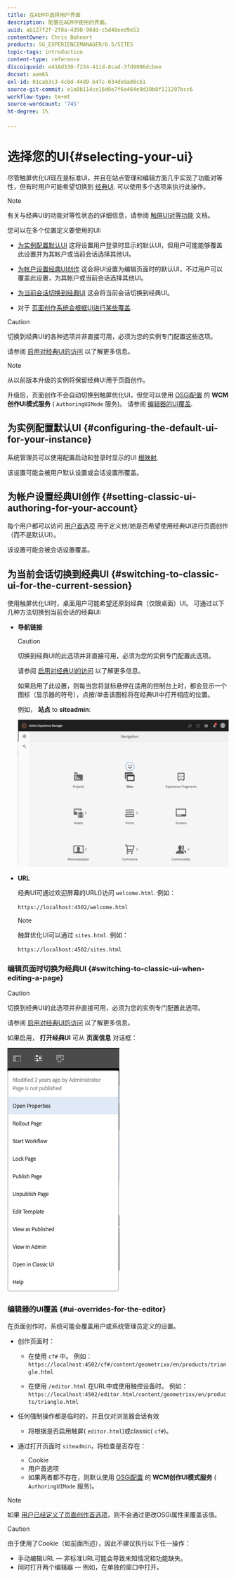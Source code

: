 ```yaml
---
title: 在AEM中选择用户界面
description: 配置在AEM中使用的界面。
uuid: ab127f2f-2f8a-4398-90dd-c5d48eed9e53
contentOwner: Chris Bohnert
products: SG_EXPERIENCEMANAGER/6.5/SITES
topic-tags: introduction
content-type: reference
discoiquuid: e418d330-f234-411d-8cad-3fd9906dcbee
docset: aem65
exl-id: 01cab3c3-4c0d-44d9-b47c-034de9a08cb1
source-git-commit: e1a0b114ce16d0e7f6a464e9d30b8f111297bcc6
workflow-type: tm+mt
source-wordcount: '745'
ht-degree: 1%

---
```


# 选择您的UI{#selecting-your-ui}

尽管触屏优化UI现在是标准UI，并且在站点管理和编辑方面几乎实现了功能对等性，但有时用户可能希望切换到 [经典UI](/help/sites-classic-ui-authoring/classicui.md). 可以使用多个选项来执行此操作。

>[!NOTE]
>
>有关与经典UI的功能对等性状态的详细信息，请参阅 [触屏UI对等功能](/help/release-notes/touch-ui-features-status.md) 文档。

您可以在多个位置定义要使用的UI:

* [为实例配置默认UI](#configuring-the-default-ui-for-your-instance)
这将设置用户登录时显示的默认UI，但用户可能能够覆盖此设置并为其帐户或当前会话选择其他UI。

* [为帐户设置经典UI创作](/help/sites-authoring/select-ui.md#setting-classic-ui-authoring-for-your-account)
这会将UI设置为编辑页面时的默认UI，不过用户可以覆盖此设置，为其帐户或当前会话选择其他UI。

* [为当前会话切换到经典UI](#switching-to-classic-ui-for-the-current-session)
这会将当前会话切换到经典UI。

* 对于 [页面创作系统会根据UI进行某些覆盖](#ui-overrides-for-the-editor).

>[!CAUTION]
>
>切换到经典UI的各种选项并非直接可用，必须为您的实例专门配置这些选项。
>
>请参阅 [启用对经典UI的访问](/help/sites-administering/enable-classic-ui.md) 以了解更多信息。

>[!NOTE]
>
>从以前版本升级的实例将保留经典UI用于页面创作。
>
>升级后，页面创作不会自动切换到触屏优化UI，但您可以使用 [OSGi配置](/help/sites-deploying/configuring-osgi.md) 的 **WCM创作UI模式服务** ( `AuthoringUIMode` 服务)。 请参阅 [编辑器的UI覆盖](#ui-overrides-for-the-editor).

## 为实例配置默认UI {#configuring-the-default-ui-for-your-instance}

系统管理员可以使用配置启动和登录时显示的UI [根映射](/help/sites-deploying/osgi-configuration-settings.md#daycqrootmapping).

该设置可能会被用户默认设置或会话设置所覆盖。

## 为帐户设置经典UI创作 {#setting-classic-ui-authoring-for-your-account}

每个用户都可以访问 [用户首选项](/help/sites-authoring/user-properties.md#userpreferences) 用于定义他/她是否希望使用经典UI进行页面创作（而不是默认UI）。

该设置可能会被会话设置覆盖。

## 为当前会话切换到经典UI {#switching-to-classic-ui-for-the-current-session}

使用触屏优化UI时，桌面用户可能希望还原到经典（仅限桌面）UI。 可通过以下几种方法切换到当前会话的经典UI:

* **导航链接**

   >[!CAUTION]
   >
   >切换到经典UI的此选项并非直接可用，必须为您的实例专门配置此选项。
   >
   >
   >请参阅 [启用对经典UI的访问](/help/sites-administering/enable-classic-ui.md) 以了解更多信息。

   如果启用了此设置，则每当您将鼠标悬停在适用的控制台上时，都会显示一个图标（显示器的符号），点按/单击该图标将在经典UI中打开相应的位置。

   例如， **站点** to **siteadmin**:

   ![syui-01](assets/syui-01.png)

* **URL**

   经典UI可通过欢迎屏幕的URL()访问 `welcome.html`. 例如：

   `https://localhost:4502/welcome.html`

   >[!NOTE]
   >
   >触屏优化UI可以通过 `sites.html`. 例如：
   >
   >
   >`https://localhost:4502/sites.html`

### 编辑页面时切换为经典UI {#switching-to-classic-ui-when-editing-a-page}

>[!CAUTION]
>
>切换到经典UI的此选项并非直接可用，必须为您的实例专门配置此选项。
>
>请参阅 [启用对经典UI的访问](/help/sites-administering/enable-classic-ui.md) 以了解更多信息。

如果启用， **打开经典UI** 可从 **页面信息** 对话框：

![syui-02](assets/syui-02.png)

### 编辑器的UI覆盖 {#ui-overrides-for-the-editor}

在页面创作时，系统可能会覆盖用户或系统管理员定义的设置。

* 创作页面时：

   * 在使用 `cf#` 中。 例如：
      `https://localhost:4502/cf#/content/geometrixx/en/products/triangle.html`

   * 在使用 `/editor.html` 在URL中或使用触控设备时。 例如：
      `https://localhost:4502/editor.html/content/geometrixx/en/products/triangle.html`

* 任何强制操作都是临时的，并且仅对浏览器会话有效

   * 将根据是否启用触屏( `editor.html`)或classic( `cf#`)。

* 通过打开页面时 `siteadmin`，将检查是否存在：

   * Cookie
   * 用户首选项
   * 如果两者都不存在，则默认使用 [OSGi配置](/help/sites-deploying/configuring-osgi.md) 的 **WCM创作UI模式服务** ( `AuthoringUIMode` 服务)。

>[!NOTE]
>
>如果 [用户已经定义了页面创作首选项](#settingthedefaultauthoringuiforyouraccount)，则不会通过更改OSGi属性来覆盖该值。

>[!CAUTION]
>
>由于使用了Cookie（如前面所述），因此不建议执行以下任一操作：
>
>* 手动编辑URL — 非标准URL可能会导致未知情况和功能缺失。
>* 同时打开两个编辑器 — 例如，在单独的窗口中打开。

